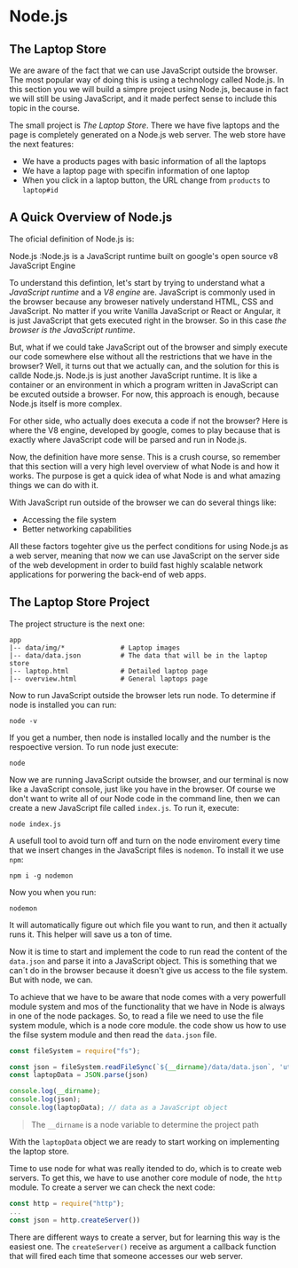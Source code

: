 Node.js
=======

The Laptop Store
----------------

We are aware of the fact that we can use JavaScript outside the browser. The most popular way of doing this is using a technology called Node.js. In this section you we will build a simpre project using Node.js, because in fact we will still be using JavaScript, and it made perfect sense to include this topic in the course.

The small project is _The Laptop Store_. There we have five laptops and the page is completely generated on a Node.js web server. The web store have the next features:

- We have a products pages with basic information of all the laptops
- We have a laptop page with specifin information of one laptop
- When you click in a laptop button, the URL change from `products` to  `laptop#id`

A Quick Overview of Node.js
---------------------------

The oficial definition of Node.js is:

Node.js
  :Node.js is a JavaScript runtime built on google's open source v8 JavaScript Engine

To understand this defintion, let's start by trying to understand what a _JavaScript runtime_ and a _V8 engine_ are. JavaScript is commonly used in the browser because any broweser natively understand HTML, CSS and JavaScript. No matter if you write Vanilla JavaScript or React or Angular, it is just JavaScript that gets executed right in the browser. So in this case _the browser is the JavaScript runtime_.

But, what if we could take JavaScript out of the browser and simply execute our code somewhere else without all the restrictions that we have in the browser? Well, it turns out that we actually can, and the solution for this is callde Node.js. Node.js is just another JavaScript runtime. It is like a container or an environment in which a program written in JavaScript can be excuted outside a browser. For now, this approach is enough, because Node.js itself is more complex.

For other side, who actually does executa a code if not the browser? Here is where the V8 engine, developed by google, comes to play because that is exactly where JavaScript code will be parsed and run in Node.js.

Now, the definition have more sense. This is a crush course, so remember that this section will a very high level overview of what Node is and how it works. The purpose is get a quick idea of what Node is and what amazing things we can do with it.

With JavaScript run outside of the browser we can do several things like:

- Accessing the file system
- Better networking capabilities

All these factors togehter give us the perfect conditions for using Node.js as a web server, meaning that now we can use JavaScript on the server side of the web development in order to build fast highly scalable network applications for porwering the back-end of web apps.


The Laptop Store Project
------------------------

The project structure is the next one:

    app
    |-- data/img/*              # Laptop images
    |-- data/data.json          # The data that will be in the laptop store
    |-- laptop.html             # Detailed laptop page
    |-- overview.html           # General laptops page

Now to run JavaScript outside the browser lets run node. To determine if node is installed you can run:

    node -v

If you get a number, then node is installed locally and the number is the respoective version. To run node just execute:

    node

Now we are running JavaScript outside the browser, and our terminal is now like a JavaScript console, just like you have in the browser. Of course we don't want to write all of our Node code in the command line, then we can create a new JavaScript file called `index.js`. To run it, execute:

    node index.js

A usefull tool to avoid turn off and turn on the node enviroment every time that we insert changes in the JavaScript files is `nodemon`. To install it we use `npm`:

    npm i -g nodemon

Now you when you run:

    nodemon

It will automatically figure out which file you want to run, and then it actually runs it. This helper will save us a ton of time.

Now it is time to start and implement the code to run read the content of the `data.json` and parse it into a JavaScript object. This is something that we can´t do in the browser because it doesn't give us access to the file system. But with node, we can.

To achieve that we have to be aware that node comes with a very powerfull module system and mos of the functionality that we have in Node is always in one of the node packages. So, to read a file we need to use the file system module, which is a node core module. the code show us how to use the filse system module and then read the `data.json` file.

```js
const fileSystem = require("fs");

const json = fileSystem.readFileSync(`${__dirname}/data/data.json`, 'utf-8')
const laptopData = JSON.parse(json)

console.log(__dirname);
console.log(json);
console.log(laptopData); // data as a JavaScript object
```

> The `__dirname` is a node variable to determine the project path

With the `laptopData` object we are ready to start working on implementing the laptop store.

Time to use node for what was really itended to do, which is to create web servers. To get this, we have to use another core module of node, the `http` module. To create a server we can check the next code:

```js
const http = require("http");
...
const json = http.createServer())
```

There are different ways to create a server, but for learning this way is the easiest one. The `createServer()` receive as argument a callback function that will fired each time that someone accesses our web server.

